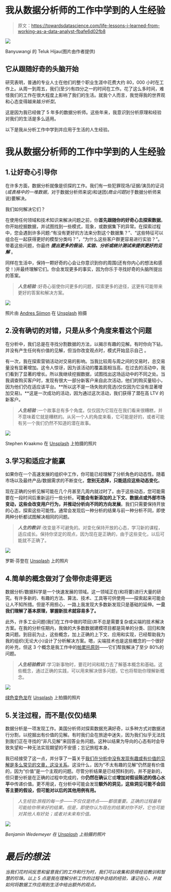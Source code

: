 # 我从数据分析师的工作中学到的人生经验

> 原文：<https://towardsdatascience.com/life-lessons-i-learned-from-working-as-a-data-analyst-fbafe6d02fb8>

![](img/b8e1f14370f17e00da6b76a29477ab7e.png)

Banyuwangi 的 Teluk Hijau(图片由作者提供)

## 它从跟随好奇的头脑开始

研究表明，普通的专业人士在他们的整个职业生涯中花费大约 80，000 小时在工作上。从周一到周五，我们(至少)有四分之一的时间在工作。花了这么多时间，难怪我们的工作在很大程度上影响了我们的生活。就我个人而言，我觉得我的世界观和心态变得越来越*分析型*。

这是因为我已经做了 5 年多的数据分析师。这些年来，我意识到分析原理和经验对我们的生活是多么适用。

以下是我从分析工作中学到并应用于生活的人生经验。

# 我从数据分析师的工作中学到的人生经验

## 1.让好奇心引导你

在许多方面，数据分析就像是侦探的工作。我们有一些犯罪现场/证据/演员的证词(*或表格中的一堆数据*，对于数据分析师来说)和谜团(*商业问题*对于数据分析师来说)要解决。

我们如何解决它们？

在使用任何领域和技术知识来解决问题之前，你**首先跟随你的好奇心去探索数据**。你开始挖掘数据，并试图找到一些模式，现象，或数据集下的异常。在探索过程中，您会遇到许多问题:“有没有更好的方法来分割这个数据集？”、“这些特征可以组合在一起获得更好的模型分类吗？”，“为什么这些客户群更容易进行实验？”。带着这些问题，你最终 ***提出更多的假设、实验、分析或统计测试来提供更好的见解*** 。

同样在生活中，保持一颗好奇的心会让你意识到你的周围(还有你内心的想法和感受！)并最终理解它们。你会发现更多的事实，因为你乐于寻找好奇的头脑所提出的答案。

> ***人生经验*** :好奇心驱使你问更多的问题，探索更多的途径，这更有可能带来更好的答案和解决方案。

![](img/deff9e03d700465b079517043c5a4fe9.png)

照片由 [Andres Siimon](https://unsplash.com/@johnmcclane?utm_source=medium&utm_medium=referral) 在 [Unsplash](https://unsplash.com?utm_source=medium&utm_medium=referral) 拍摄

## 2.没有确切的对错，只是从多个角度来看这个问题

在分析中，我们总是在寻找分割数据的方法，以揭示有趣的见解。有时你向下钻，并没有产生任何有价值的见解，但当你改变观点时，模式开始显示自己 。

有一次，我在探索营销活动对交易的影响。当我比较周与周之间的交易时，总交易量没有显著增加。这令人惊讶，因为该活动的覆盖面相当高，在过去的活动中，我们看到了显著的增长。所以我继续挖掘数据，试图找出这场运动中的不同之处。当我调查购买客户时，发现有很大一部分新客户来自此次活动，他们的购买量较小，因为他们仍在适应该平台。**所以这不是一场失败的竞选(仅仅因为它没有显著增加交易)。**这是一次成功的活动，因为通过这次活动，我们获得了潜在高 LTV 的新客户。

> ***人生经验*** :一个故事总有多个角度。仅仅因为它现在在我们看来很糟糕，并不意味着它就是糟糕的。从另一个人的角度来看，它可能是好的，或者可能有另一个我们仍然不知道的潜在故事。

![](img/c484d3be2fe2787476e1bb458279a9ee.png)

Stephen Kraakmo 在 [Unsplash](https://unsplash.com?utm_source=medium&utm_medium=referral) 上拍摄的照片

## 3.学习和适应才能赢

如果你在一个高速发展的组织中工作，你可能已经理解了分析角色的动态性。随着市场以及最终产品/数据需求的不断变化，**您别无选择，只能适应这些动态变化**。

现在正确的分析见解可能在几个月甚至几周内就过时了。由于这些动态，您可能需要在一段时间后重新运行一些分析。**可能会有新添加的上下文、数据点或外部市场变动，这些会改变用户行为，并推动分析向不同的方向发展**。我们只需要保持开放的心态，探索这些可能性。通常会发现后一种分析的结果与前一种分析不同，即使两种分析都试图解决相同的问题。

> ***人生的教训*** :改变是不可避免的。对变化保持开放的心态，学习新的课程，适应成长。保持你坚定的观点，因为现在是正确的，由于这些变化，以后可能就不正确了。

![](img/3fbc1ebcc518fd6e06309470f9a92a04.png)

罗斯·芬登在 [Unsplash](https://unsplash.com?utm_source=medium&utm_medium=referral) 上的照片

## 4.简单的概念做对了会带你走得更远

数据分析/数据科学是一个快速发展的领域。这一领域正在(和将要)进行大量的研究。有许多新的、有趣的方法、算法、技术、工具等可供使用——探索起来可能会让人不知所措。但是不用担心，一路上我发现大多数新发现只是基础的延伸。**一旦我们理解了基本原理，掌握新技术就容易多了。**

此外，许多工业问题(我们在工作中做的项目)并不总是需要复杂或尖端的技术解决方案。在我的分析任期内，我做的大多数数据建模项目都是简单的分类、回归和聚类问题。到目前为止，这些概念，加上正确的上下文、应用和实现，已经帮助我为我的组织(无论大小)设计了分析解决方案。嗯，尖端技术也是这些概念的一个很好的补充，但这 3 个概念是我工作中的[帕累托原则](https://en.wikipedia.org/wiki/Pareto_principle)——它们帮我解决了至少 80%的问题。

> ***人生经验教训*** :学习新事物时，要花时间和精力去了解基本概念和基础。这些概念，通过正确的实践，可以用来解决很多问题，它也将帮助你理解新概念。

![](img/bb5fbc3627df65bbcdb11217a03f17e5.png)

[绿色变色龙](https://unsplash.com/@craftedbygc?utm_source=medium&utm_medium=referral)在 [Unsplash](https://unsplash.com?utm_source=medium&utm_medium=referral) 上拍摄的照片

## 5.关注过程，而不是(仅仅)结果

数据分析是一项发现工作。美国分析师对探索数据充满好奇，以多种方式对数据进行分割，以挖掘出有价值的见解。有时我们会在旅途中迷失，因为我们似乎无法找到我们正在寻找的“非凡见解”来回答业务问题。这种以结果为导向的心态有时会导致失望和一种无法实现期望的不安感；忘记旅程本身。

我已经接受了这一点，并分享了一篇关于[我们在分析中没有发现有趣或有价值的见解是多么常见的文章，这没关系](/its-okay-if-your-analysis-doesn-t-result-in-exponential-value-insights-9cff05f09e50)。这没什么，因为“不太有趣的见解”仍然是有价值的，因为“价值”是一个主观的问题。尽管分析结果是已经预料到的，并不是新的，但只要分析是在正确的过程中完成的，你**仍然在确认**它或**增加对假设陈述的信心水平**中传递价值。更不用说，在分析中可能会发现**额外的洞见，这些洞见可能不会回答主要的假设，但可能对以后的其他用例有用。**

> *人生经验:旅程的每一步——不仅仅是终点——都很重要。正确的过程最有可能给你带来好的结果。但是，即使你认为现在的结果对你不好，它也可能对其他人有好处；或者对未来有价值。*

*![](img/a75eed9491d7a30b91b3186d2017a2af.png)*

*Benjamin Wedemeyer 在 [Unsplash](https://unsplash.com?utm_source=medium&utm_medium=referral) 上拍摄的照片*

# *最后的想法*

*当我们花时间反思和留意我们的工作和行为时，我们可以收集和获得经验教训和智慧的珍珠。以上 5 点是我在理解分析工作的过程中总结的经验，谨记在心，并就如何将数据工作应用到生活中给出额外的观点。*